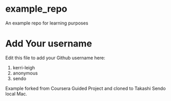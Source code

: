 # example_repo
An example repo for learning purposes
# Add Your username
Edit this file to add your Github username here:
1. kerri-leigh
2. anonymous
3. sendo

Example forked from Coursera Guided Project and cloned to Takashi Sendo local Mac.
